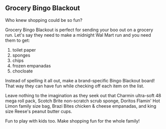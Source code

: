 ## Grocery Bingo Blackout

Who knew shopping could be so fun?

Grocery Bingo Blackout is perfect for sending your boo out on a grocery run. Let's say they need to make a midnight Wal Mart run and you need them to get:
1. toilet paper
2. sponges
3. chips
4. frozen empanadas
5. chocloate

Instead of spelling it all out, make a brand-specific Bingo Blackout board! That way they can have fun while checking off each item on the list.

Leave nothing to the imagination as they seek out that Charmin ultra-soft 48 mega roll pack, Scotch Brite non-scratch scrub sponge, Doritos Flamin' Hot Limon family size bag, Brazi Bites chicken & cheese empanadas, and king size Reese's peanut butter cups.


Fun to play with kids too. 
Make shopping fun for the whole family!


